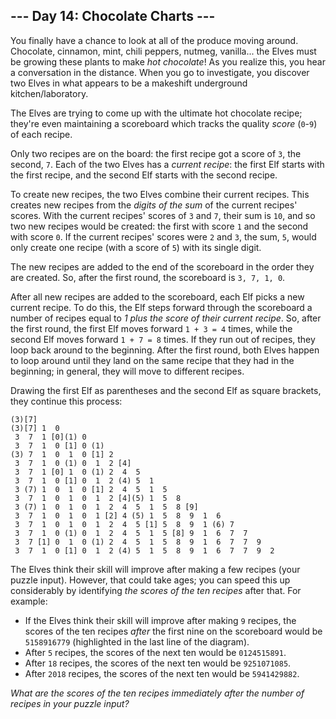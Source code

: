 ﻿## --- Day 14: Chocolate Charts ---

You finally have a chance to look at all of the produce moving around. Chocolate, cinnamon, mint, chili peppers, nutmeg, vanilla... the Elves must be growing these plants to  make  _hot chocolate_! As you realize this, you hear a conversation in the distance. When you go to investigate, you discover two Elves in what appears to be a makeshift underground kitchen/laboratory.

The Elves are trying to come up with the ultimate hot chocolate recipe; they're even maintaining a scoreboard which tracks the quality  _score_  (`0`-`9`) of each recipe.

Only two recipes are on the board: the first recipe got a score of  `3`, the second,  `7`. Each of the two Elves has a  _current recipe_: the first Elf starts with the first recipe, and the second Elf starts with the second recipe.

To create new recipes, the two Elves combine their current recipes. This creates new recipes from the  _digits of the sum_  of the current recipes' scores. With the current recipes' scores of  `3`  and  `7`, their sum is  `10`, and so two new recipes would be created: the first with score  `1`  and the second with score  `0`. If the current recipes' scores were  `2`  and  `3`, the sum,  `5`, would only create one recipe (with a score of  `5`) with its single digit.

The new recipes are added to the end of the scoreboard in the order they are created. So, after the first round, the scoreboard is  `3, 7, 1, 0`.

After all new recipes are added to the scoreboard, each Elf picks a new current recipe. To do this, the Elf steps forward through the scoreboard a number of recipes equal to  _1 plus the score of their current recipe_. So, after the first round, the first Elf moves forward  `1 + 3 = 4`  times, while the second Elf moves forward  `1 + 7 = 8`  times. If they run out of recipes, they loop back around to the beginning. After the first round, both Elves happen to loop around until they land on the same recipe that they had in the beginning; in general, they will move to different recipes.

Drawing the first Elf as parentheses and the second Elf as square brackets, they continue this process:

```
(3)[7]
(3)[7] 1  0 
 3  7  1 [0](1) 0 
 3  7  1  0 [1] 0 (1)
(3) 7  1  0  1  0 [1] 2 
 3  7  1  0 (1) 0  1  2 [4]
 3  7  1 [0] 1  0 (1) 2  4  5 
 3  7  1  0 [1] 0  1  2 (4) 5  1 
 3 (7) 1  0  1  0 [1] 2  4  5  1  5 
 3  7  1  0  1  0  1  2 [4](5) 1  5  8 
 3 (7) 1  0  1  0  1  2  4  5  1  5  8 [9]
 3  7  1  0  1  0  1 [2] 4 (5) 1  5  8  9  1  6 
 3  7  1  0  1  0  1  2  4  5 [1] 5  8  9  1 (6) 7 
 3  7  1  0 (1) 0  1  2  4  5  1  5 [8] 9  1  6  7  7 
 3  7 [1] 0  1  0 (1) 2  4  5  1  5  8  9  1  6  7  7  9 
 3  7  1  0 [1] 0  1  2 (4) 5  1  5  8  9  1  6  7  7  9  2 

```

The Elves think their skill will improve after making a few recipes (your puzzle input). However, that could take ages; you can speed this up considerably by identifying  _the scores of the ten recipes_  after that. For example:

-   If the Elves think their skill will improve after making  `9`  recipes, the scores of the ten recipes  _after_  the first nine on the scoreboard would be  `5158916779`  (highlighted in the last line of the diagram).
-   After  `5`  recipes, the scores of the next ten would be  `0124515891`.
-   After  `18`  recipes, the scores of the next ten would be  `9251071085`.
-   After  `2018`  recipes, the scores of the next ten would be  `5941429882`.

_What are the scores of the ten recipes immediately after the number of recipes in your puzzle input?_